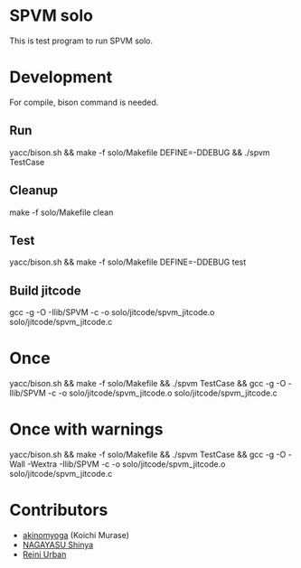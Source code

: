 # SPVM solo

This is test program to run SPVM solo.

# Development

For compile, bison command is needed.

## Run
    
   yacc/bison.sh && make -f solo/Makefile DEFINE=-DDEBUG && ./spvm TestCase

## Cleanup

  make -f solo/Makefile clean
  
## Test
    
  yacc/bison.sh && make -f solo/Makefile DEFINE=-DDEBUG test

## Build jitcode

  gcc -g -O -Ilib/SPVM -c -o solo/jitcode/spvm_jitcode.o solo/jitcode/spvm_jitcode.c
  
  # Once
  yacc/bison.sh && make -f solo/Makefile && ./spvm TestCase && gcc -g -O -Ilib/SPVM -c -o solo/jitcode/spvm_jitcode.o solo/jitcode/spvm_jitcode.c

  # Once with warnings
  yacc/bison.sh && make -f solo/Makefile && ./spvm TestCase && gcc -g -O -Wall -Wextra -Ilib/SPVM -c -o solo/jitcode/spvm_jitcode.o solo/jitcode/spvm_jitcode.c

# Contributors

* [akinomyoga](https://github.com/akinomyoga) (Koichi Murase)
* [NAGAYASU Shinya](https://github.com/nagayasu-shinya)
* [Reini Urban](https://github.com/rurban)
